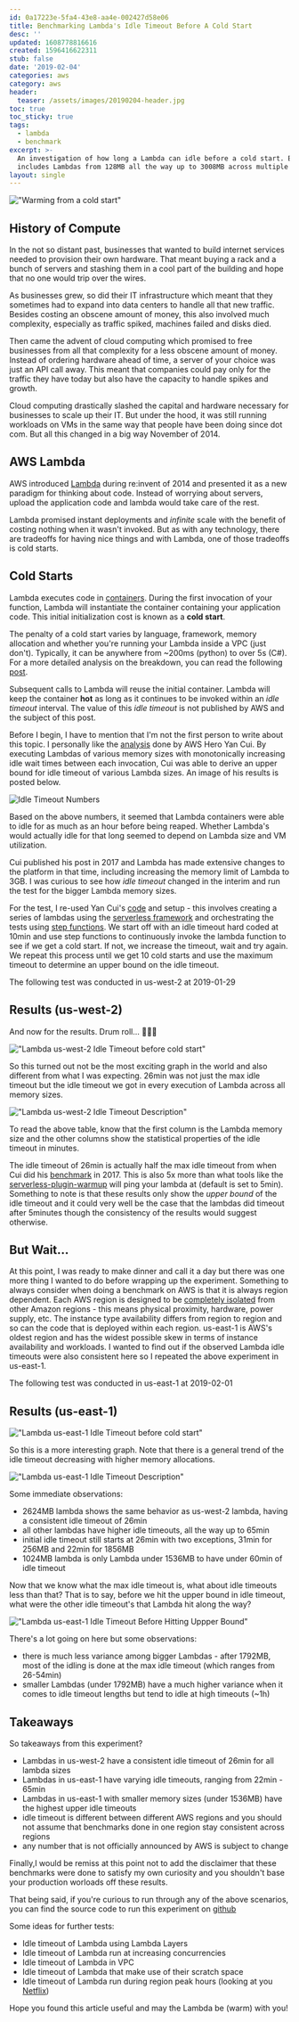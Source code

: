 ```yaml
---
id: 0a17223e-5fa4-43e8-aa4e-002427d58e06
title: Benchmarking Lambda's Idle Timeout Before A Cold Start
desc: ''
updated: 1608778816616
created: 1596416622311
stub: false
date: '2019-02-04'
categories: aws
category: aws
header:
  teaser: /assets/images/20190204-header.jpg
toc: true
toc_sticky: true
tags:
  - lambda
  - benchmark
excerpt: >-
  An investigation of how long a Lambda can idle before a cold start. Benchmarks
  includes Lambdas from 128MB all the way up to 3008MB across multiple regions.
layout: single
---
```


!["Warming from a cold start"](https://kevinslin-images.s3.us-west-2.amazonaws.com/images/20190204-header.jpg)

## History of Compute
In the not so distant past, businesses that wanted to build internet services needed to provision their own hardware. That meant buying a rack and a bunch of servers and stashing them in a cool part of the building and hope that no one would trip over the wires.

As businesses grew, so did their IT infrastructure which meant that they sometimes had to expand into data centers to handle all that new traffic. Besides costing an obscene amount of money, this also involved much complexity, especially as traffic spiked, machines failed and disks died.

Then came the advent of cloud computing which promised to free businesses from all that complexity for a less obscene amount of money. Instead of ordering hardware ahead of time, a server of your choice was just an API call away. This meant that companies could pay only for the traffic they have today but also have the capacity to handle spikes and growth.

Cloud computing drastically slashed the capital and hardware necessary for businesses to scale up their IT. But under the hood, it was still running workloads on VMs in the same way that people have been doing since dot com. But all this changed in a big way November of 2014.

## AWS Lambda
AWS introduced [Lambda](https://aws.amazon.com/lambda/) during re:invent of 2014 and presented it as a new paradigm for thinking about code. Instead of worrying about servers, upload the application code and lambda would take care of the rest.

Lambda promised instant deployments and *infinite* scale with the benefit of costing nothing when it wasn't invoked. But as with any technology, there are tradeoffs for having nice things and with Lambda, one of those tradeoffs is cold starts.

## Cold Starts
Lambda executes code in [containers](https://www.docker.com/resources/what-container). During the first invocation of your function, Lambda will instantiate the container containing your application code. This initial initialization cost is known as a **cold start**.

The penalty of a cold start varies by language, framework, memory allocation and whether you're running your Lambda inside a VPC (just don't). Typically, it can be anywhere from ~200ms (python) to over 5s (C#). For a more detailed analysis on the breakdown, you can read the following [post](https://read.acloud.guru/does-coding-language-memory-or-package-size-affect-cold-starts-of-aws-lambda-a15e26d12c76).

Subsequent calls to Lambda will reuse the initial container. Lambda will keep the container **hot** as long as it continues to be invoked within an *idle timeout* interval. The value of this *idle timeout* is not published by AWS and the subject of this post.

Before I begin, I have to mention that I'm not the first person to write about this topic. I personally like the [analysis](https://read.acloud.guru/how-long-does-aws-lambda-keep-your-idle-functions-around-before-a-cold-start-bf715d3b810) done by AWS Hero Yan Cui. By executing Lambdas of various memory sizes with monotonically increasing idle wait times between each invocation, Cui was able to derive an upper bound for idle timeout of various Lambda sizes. An image of his results is posted below.

![Idle Timeout Numbers](https://cdn-images-1.medium.com/max/1600/1*NjZamQ0Utn2nUudiBm12lg.png)

Based on the above numbers, it seemed that Lambda containers were able to idle for as much as an hour before being reaped. Whether Lambda's would actually idle for that long seemed to depend on Lambda size and VM utilization.

Cui published his post in 2017 and Lambda has made extensive changes to the platform in that time, including increasing the memory limit of Lambda to 3GB. I was curious to see how *idle timeout* changed in the interim and run the test for the bigger Lambda memory sizes.

For the test, I re-used Yan Cui's [code](https://github.com/theburningmonk/lambda-when-will-i-coldstart) and setup  - this involves creating a series of lambdas using the [serverless framework](https://serverless.com) and orchestrating the tests using [step functions](https://aws.amazon.com/step-functions/). We start off with an idle timeout hard coded at 10min and use step functions to continuously invoke the lambda function to see if we get a cold start. If not, we increase the timeout, wait and try again. We repeat this process until we get 10 cold starts and use the maximum timeout to determine an upper bound on the idle timeout.

The following test was conducted in us-west-2 at 2019-01-29

## Results (us-west-2)

And now for the results. Drum roll... 🥁🥁🥁

!["Lambda us-west-2 Idle Timeout before cold start"](https://kevinslin-images.s3.us-west-2.amazonaws.com/images/20190204-us_west_2_lambda_upper.png)

So this turned out not be the most exciting graph in the world and also different from what I was expecting. 26min was not just the max idle timeout but the idle timeout we got in every execution of Lambda across all memory sizes.

!["Lambda us-west-2 Idle Timeout Description"](https://kevinslin-images.s3.us-west-2.amazonaws.com/images/20190204-us_west_2_lambda_desc.jpg)

To read the above table, know that the first column is the Lambda memory size and the other columns show the statistical properties of the idle timeout in minutes.

The idle timeout of 26min is actually half the max idle timeout from when Cui did his [benchmark](https://read.acloud.guru/how-long-does-aws-lambda-keep-your-idle-functions-around-before-a-cold-start-bf715d3b810) in 2017. This is also 5x more than what tools like the [serverless-plugin-warmup](https://github.com/FidelLimited/serverless-plugin-warmup) will ping your lambda at (default is set to 5min). Something to note is that these results only show the *upper bound* of the idle timeout and it could very well be the case that the lambdas did timeout after 5minutes though the consistency of the results would suggest otherwise.

## But Wait...
At this point, I was ready to make dinner and call it a day but there was one more thing I wanted to do before wrapping up the experiment. Something to always consider when doing a benchmark on AWS is that it is always region dependent. Each AWS region is designed to be [completely isolated](https://docs.aws.amazon.com/aws-technical-content/latest/aws-overview/global-infrastructure.html) from other Amazon regions - this means physical proximity, hardware, power supply, etc. The instance type availability differs from region to region and so can the code that is deployed within each region. us-east-1 is AWS's oldest region and has the widest possible skew in terms of instance availability and workloads. I wanted to find out if the observed Lambda idle timeouts were also consistent here so I repeated the above experiment in us-east-1.

The following test was conducted in us-east-1 at 2019-02-01

## Results (us-east-1)

!["Lambda us-east-1 Idle Timeout before cold start"](https://kevinslin-images.s3.us-west-2.amazonaws.com/images/20190204-us_east_1_lambda_upper.png)

So this is a more interesting graph. Note that there is a general trend of the idle timeout decreasing with higher memory allocations.

!["Lambda us-east-1 Idle Timeout Description"](https://kevinslin-images.s3.us-west-2.amazonaws.com/images/20190204-us_east_1_lambda_desc.jpg)

Some immediate observations:
- 2624MB lambda shows the same behavior as us-west-2 lambda, having a consistent idle timeout of 26min
- all other lambdas have higher idle timeouts, all the way up to 65min
- initial idle timeout still starts at 26min with two exceptions, 31min for 256MB and 22min for 1856MB
- 1024MB lambda is only Lambda under 1536MB to have under 60min of idle timeout

Now that we know what the max idle timeout is, what about idle timeouts less than that? That is to say, before we hit the upper bound in idle timeout, what were the other idle timeout's that Lambda hit along the way?

!["Lambda us-east-1 Idle Timeout Before Hitting Uppper Bound"](https://kevinslin-images.s3.us-west-2.amazonaws.com/images/20190204-us_east_1_lambda_facet.png)

There's a lot going on here but some observations:
- there is much less variance among bigger Lambdas - after 1792MB, most of the idling is done at the max idle timeout (which ranges from 26-54min)
- smaller Lambdas (under 1792MB) have a much higher variance when it comes to idle timeout lengths but tend to idle at high timeouts (~1h)

## Takeaways

So takeaways from this experiment?
- Lambdas in us-west-2 have a consistent idle timeout of 26min for all lambda sizes
- Lambdas in us-east-1 have varying idle timeouts, ranging from 22min - 65min
- Lambdas in us-east-1 with smaller memory sizes (under 1536MB) have the highest upper idle timeouts
- idle timeout is different between different AWS regions and you should not assume that benchmarks done in one region stay consistent across regions
- any number that is not officially announced by AWS is subject to change

Finally,I would be remiss at this point not to add the disclaimer that these benchmarks were done to satisfy my own curiosity and you shouldn't base your production worloads off these results.

That being said, if you're curious to run through any of the above scenarios, you can find the source code to run this experiment on [github](https://github.com/kevinslin/lambda-when-will-i-coldstart)

Some ideas for further tests:
- Idle timeout of Lambda using Lambda Layers
- Idle timeout of Lambda run at increasing concurrencies
- Idle timeout of Lambda in VPC
- Idle timeout of Lambda that make use of their scratch space
- Idle timeout of Lambda run during region peak hours (looking at you [Netflix](https://qz.com/india/989659/netflix-nflx-peak-viewing-hours-are-very-different-in-india-and-argentina-compared-to-the-us-and-europe/))

Hope you found this article useful and may the Lambda be (warm) with you!
